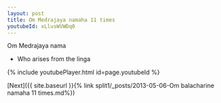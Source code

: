 ```yaml
---
layout: post
title: Om Medrajaya namaha 11 times
youtubeId: xLlusWVWDq0
---
```

 
 
Om Medrajaya nama 
 
 -  Who arises from the linga 
 
  
 
  
 
 
 
 
 
 


{% include youtubePlayer.html id=page.youtubeId %}
 
[Next]({{ site.baseurl }}{% link  split1/_posts/2013-05-06-Om balacharine namaha 11 times.md%})
 
